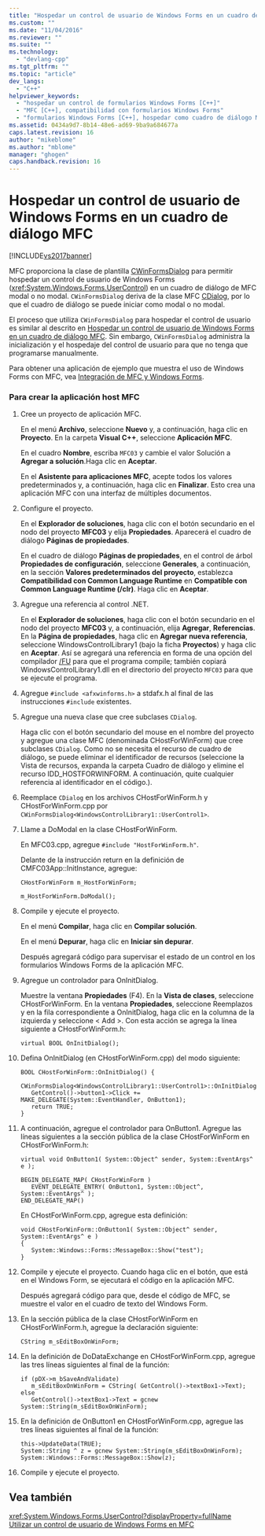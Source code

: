 ```yaml
---
title: "Hospedar un control de usuario de Windows Forms en un cuadro de di&#225;logo MFC | Microsoft Docs"
ms.custom: ""
ms.date: "11/04/2016"
ms.reviewer: ""
ms.suite: ""
ms.technology: 
  - "devlang-cpp"
ms.tgt_pltfrm: ""
ms.topic: "article"
dev_langs: 
  - "C++"
helpviewer_keywords: 
  - "hospedar un control de formularios Windows Forms [C++]"
  - "MFC [C++], compatibilidad con formularios Windows Forms"
  - "formularios Windows Forms [C++], hospedar como cuadro de diálogo MFC"
ms.assetid: 0434a9d7-8b14-48e6-ad69-9ba9a684677a
caps.latest.revision: 16
author: "mikeblome"
ms.author: "mblome"
manager: "ghogen"
caps.handback.revision: 16
---
```

# Hospedar un control de usuario de Windows Forms en un cuadro de di&#225;logo MFC
[!INCLUDE[vs2017banner](../assembler/inline/includes/vs2017banner.md)]

MFC proporciona la clase de plantilla [CWinFormsDialog](../mfc/reference/cwinformsdialog-class.md) para permitir hospedar un control de usuario de Windows Forms \(<xref:System.Windows.Forms.UserControl>\) en un cuadro de diálogo de MFC modal o no modal.  `CWinFormsDialog` deriva de la clase MFC [CDialog](../mfc/reference/cdialog-class.md), por lo que el cuadro de diálogo se puede iniciar como modal o no modal.  
  
 El proceso que utiliza `CWinFormsDialog` para hospedar el control de usuario es similar al descrito en [Hospedar un control de usuario de Windows Forms en un cuadro de diálogo MFC](../dotnet/hosting-a-windows-form-user-control-in-an-mfc-dialog-box.md).  Sin embargo, `CWinFormsDialog` administra la inicialización y el hospedaje del control de usuario para que no tenga que programarse manualmente.  
  
 Para obtener una aplicación de ejemplo que muestra el uso de Windows Forms con MFC, vea [Integración de MFC y Windows Forms](http://www.microsoft.com/downloads/details.aspx?FamilyID=987021bc-e575-4fe3-baa9-15aa50b0f599&displaylang=en).  
  
### Para crear la aplicación host MFC  
  
1.  Cree un proyecto de aplicación MFC.  
  
     En el menú **Archivo**, seleccione **Nuevo** y, a continuación, haga clic en **Proyecto**.  En la carpeta **Visual C\+\+**, seleccione **Aplicación MFC**.  
  
     En el cuadro **Nombre**, escriba `MFC03` y cambie el valor Solución a **Agregar a solución**.Haga clic en **Aceptar**.  
  
     En el **Asistente para aplicaciones MFC**, acepte todos los valores predeterminados y, a continuación, haga clic en **Finalizar**.  Esto crea una aplicación MFC con una interfaz de múltiples documentos.  
  
2.  Configure el proyecto.  
  
     En el **Explorador de soluciones**, haga clic con el botón secundario en el nodo del proyecto **MFC03** y elija **Propiedades**.  Aparecerá el cuadro de diálogo **Páginas de propiedades**.  
  
     En el cuadro de diálogo **Páginas de propiedades**, en el control de árbol **Propiedades de configuración**, seleccione **Generales**, a continuación, en la sección **Valores predeterminados del proyecto**, establezca **Compatibilidad con Common Language Runtime** en **Compatible con Common Language Runtime \(\/clr\)**.  Haga clic en **Aceptar**.  
  
3.  Agregue una referencia al control .NET.  
  
     En el **Explorador de soluciones**, haga clic con el botón secundario en el nodo del proyecto **MFC03** y, a continuación, elija **Agregar**, **Referencias**.  En la **Página de propiedades**, haga clic en **Agregar nueva referencia**, seleccione WindowsControlLibrary1 \(bajo la ficha **Proyectos**\) y haga clic en **Aceptar**.  Así se agregará una referencia en forma de una opción del compilador [\/FU](../build/reference/fu-name-forced-hash-using-file.md) para que el programa compile; también copiará WindowsControlLibrary1.dll en el directorio del proyecto `MFC03` para que se ejecute el programa.  
  
4.  Agregue `#include <afxwinforms.h>` a stdafx.h al final de las instrucciones `#include` existentes.  
  
5.  Agregue una nueva clase que cree subclases `CDialog`.  
  
     Haga clic con el botón secundario del mouse en el nombre del proyecto y agregue una clase MFC \(denominada CHostForWinForm\) que cree subclases `CDialog`.  Como no se necesita el recurso de cuadro de diálogo, se puede eliminar el identificador de recursos \(seleccione la Vista de recursos, expanda la carpeta Cuadro de diálogo y elimine el recurso IDD\_HOSTFORWINFORM.  A continuación, quite cualquier referencia al identificador en el código.\).  
  
6.  Reemplace `CDialog` en los archivos CHostForWinForm.h y CHostForWinForm.cpp por `CWinFormsDialog<WindowsControlLibrary1::UserControl1>`.  
  
7.  Llame a DoModal en la clase CHostForWinForm.  
  
     En MFC03.cpp, agregue `#include "HostForWinForm.h"`.  
  
     Delante de la instrucción return en la definición de CMFC03App::InitInstance, agregue:  
  
     `CHostForWinForm m_HostForWinForm;`  
  
     `m_HostForWinForm.DoModal();`  
  
8.  Compile y ejecute el proyecto.  
  
     En el menú **Compilar**, haga clic en **Compilar solución**.  
  
     En el menú **Depurar**, haga clic en **Iniciar sin depurar**.  
  
     Después agregará código para supervisar el estado de un control en los formularios Windows Forms de la aplicación MFC.  
  
9. Agregue un controlador para OnInitDialog.  
  
     Muestre la ventana **Propiedades** \(F4\).  En la **Vista de clases**, seleccione CHostForWinForm.  En la ventana **Propiedades**, seleccione Reemplazos y en la fila correspondiente a OnInitDialog, haga clic en la columna de la izquierda y seleccione \< Add \>.  Con esta acción se agrega la línea siguiente a CHostForWinForm.h:  
  
    ```  
    virtual BOOL OnInitDialog();  
    ```  
  
10. Defina OnInitDialog \(en CHostForWinForm.cpp\) del modo siguiente:  
  
    ```  
    BOOL CHostForWinForm::OnInitDialog() {  
       CWinFormsDialog<WindowsControlLibrary1::UserControl1>::OnInitDialog();  
       GetControl()->button1->Click += MAKE_DELEGATE(System::EventHandler, OnButton1);  
       return TRUE;  
    }  
    ```  
  
11. A continuación, agregue el controlador para OnButton1.  Agregue las líneas siguientes a la sección pública de la clase CHostForWinForm en CHostForWinForm.h:  
  
    ```  
    virtual void OnButton1( System::Object^ sender, System::EventArgs^ e );  
  
    BEGIN_DELEGATE_MAP( CHostForWinForm )  
       EVENT_DELEGATE_ENTRY( OnButton1, System::Object^, System::EventArgs^ );  
    END_DELEGATE_MAP()  
    ```  
  
     En CHostForWinForm.cpp, agregue esta definición:  
  
    ```  
    void CHostForWinForm::OnButton1( System::Object^ sender, System::EventArgs^ e )   
    {  
       System::Windows::Forms::MessageBox::Show("test");  
    }  
    ```  
  
12. Compile y ejecute el proyecto.  Cuando haga clic en el botón, que está en el Windows Form, se ejecutará el código en la aplicación MFC.  
  
     Después agregará código para que, desde el código de MFC, se muestre el valor en el cuadro de texto del Windows Form.  
  
13. En la sección pública de la clase CHostForWinForm en CHostForWinForm.h, agregue la declaración siguiente:  
  
    ```  
    CString m_sEditBoxOnWinForm;  
    ```  
  
14. En la definición de DoDataExchange en CHostForWinForm.cpp, agregue las tres líneas siguientes al final de la función:  
  
    ```  
    if (pDX->m_bSaveAndValidate)  
       m_sEditBoxOnWinForm = CString( GetControl()->textBox1->Text);  
    else  
       GetControl()->textBox1->Text = gcnew System::String(m_sEditBoxOnWinForm);  
    ```  
  
15. En la definición de OnButton1 en CHostForWinForm.cpp, agregue las tres líneas siguientes al final de la función:  
  
    ```  
    this->UpdateData(TRUE);  
    System::String ^ z = gcnew System::String(m_sEditBoxOnWinForm);  
    System::Windows::Forms::MessageBox::Show(z);  
    ```  
  
16. Compile y ejecute el proyecto.  
  
## Vea también  
 <xref:System.Windows.Forms.UserControl?displayProperty=fullName>   
 [Utilizar un control de usuario de Windows Forms en MFC](../dotnet/using-a-windows-form-user-control-in-mfc.md)